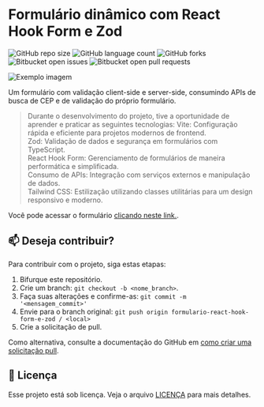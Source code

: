 # Formulário dinâmico com React Hook Form e Zod

![GitHub repo size](https://img.shields.io/github/repo-size/gabriel-leonel/formulario-react-hook-form-e-zod?style=for-the-badge)
![GitHub language count](https://img.shields.io/github/languages/count/gabriel-leonel/formulario-react-hook-form-e-zod?style=for-the-badge)
![GitHub forks](https://img.shields.io/github/forks/gabriel-leonel/formulario-react-hook-form-e-zod?style=for-the-badge)
![Bitbucket open issues](https://img.shields.io/bitbucket/issues/gabriel-leonel/formulario-react-hook-form-e-zod?style=for-the-badge)
![Bitbucket open pull requests](https://img.shields.io/bitbucket/pr-raw/gabriel-leonel/formulario-react-hook-form-e-zod?style=for-the-badge)

<img src="imagem.png" alt="Exemplo imagem">

Um formulário com validação client-side e server-side, consumindo APIs de busca de CEP e de validação do próprio formulário.
> 
> Durante o desenvolvimento do projeto, tive a oportunidade de aprender e praticar as seguintes tecnologias:
> Vite: Configuração rápida e eficiente para projetos modernos de frontend. <br>
> Zod: Validação de dados e segurança em formulários com TypeScript. <br>
> React Hook Form: Gerenciamento de formulários de maneira performática e simplificada. <br>
> Consumo de APIs: Integração com serviços externos e manipulação de dados. <br>
> Tailwind CSS: Estilização utilizando classes utilitárias para um design responsivo e moderno. <br>

Você pode acessar o formulário [clicando neste link.](https://help.github.com/en/github/collaborating-with-issues-and-pull-requests/creating-a-pull-request).

## 📫 Deseja contribuir?

Para contribuir com o projeto, siga estas etapas:

1. Bifurque este repositório.
2. Crie um branch: `git checkout -b <nome_branch>`.
3. Faça suas alterações e confirme-as: `git commit -m '<mensagem_commit>'`
4. Envie para o branch original: `git push origin formulario-react-hook-form-e-zod / <local>`
5. Crie a solicitação de pull.

Como alternativa, consulte a documentação do GitHub em [como criar uma solicitação pull](https://help.github.com/en/github/collaborating-with-issues-and-pull-requests/creating-a-pull-request).

## 📝 Licença

Esse projeto está sob licença. Veja o arquivo [LICENÇA](LICENSE.md) para mais detalhes.
